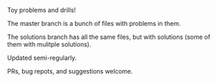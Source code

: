 Toy problems and drills!

The master branch is a bunch of files with problems in them.

The solutions branch has all the same files, but with solutions
(some of them with mulitple solutions).

Updated semi-regularly.

PRs, bug repots, and suggestions welcome.

